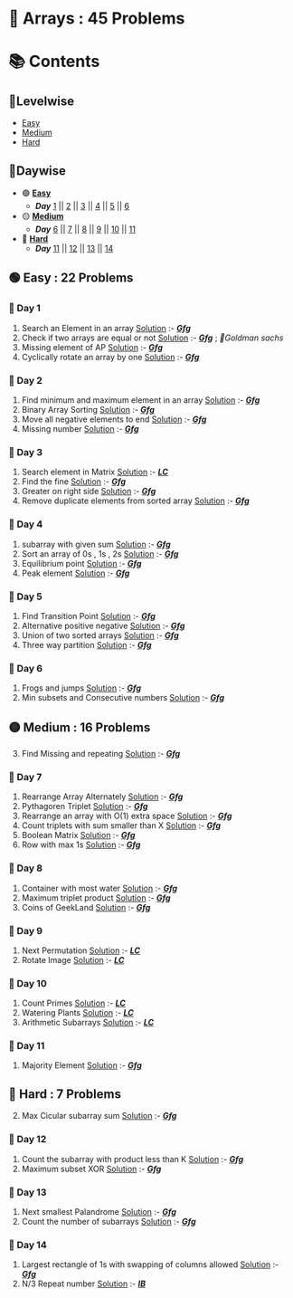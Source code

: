 # 📌 Arrays : 45 Problems

# 📚 Contents 
## 🔹Levelwise
- [Easy](#easy)
- [Medium](#medium)
- [Hard](#hard)
## 🔹Daywise
 - 🟢 **[Easy](#easy)**
   - ***Day*** [1](#day-1) || [2](#day-2) || [3](#day-3) || [4](#day-4) || [5](#day-5) || [6](#day-6) 
- 🟡 **[Medium](#medium)**
  - ***Day*** [6](#day-6) || [7](#day-7) || [8](#day-8) || [9](#day-9) || [10](#day-10) || [11](#day-11)
- 🔴 **[Hard](#hard)**
  - ***Day*** [11](#day-11) || [12](#day-12) || [13](#day-13) || [14](#day-14)
## 🟢 Easy : 22 Problems

### 📅 Day 1

1. Search an Element in an array [Solution](./Easy/Search_an_Element_in_an_array.cpp) :- ***[Gfg](https://www.geeksforgeeks.org/problems/search-an-element-in-an-array-1587115621/1?page=1&difficulty%255B%255D=-1&category%255B%255D=Arrays&sortBy=submissions)***
2. Check if two arrays are equal or not [Solution](./Easy/Check_if_two_arrays_are_equal_or_not.cpp) :- ***[Gfg](https://www.geeksforgeeks.org/problems/check-if-two-arrays-are-equal-or-not3847/1?page=1&difficulty%255B%255D=-1&category%255B%255D=Arrays&sortBy=submissions)*** ; _💼Goldman sachs_
3. Missing element of AP [Solution](./Easy/Missing_element_of_AP.cpp) :- ***[Gfg](https://www.geeksforgeeks.org/problems/missing-element-of-ap2228/1?page=2&difficulty%255B%255D=0&status%255B%255D=solved&category%255B%255D=Arrays&sortBy=submissions)***
4. Cyclically rotate an array by one [Solution](./Easy/Cyclically_rotate_an_array_by_one.cpp) :- ***[Gfg](https://www.geeksforgeeks.org/problems/cyclically-rotate-an-array-by-one2614/1?page=1&difficulty%255B%255D=-1&category%255B%255D=Arrays&sortBy=submissions)***

### 📅 Day 2

1. Find minimum and maximum element in an array [Solution](./Easy/Find_minimum_and_maximum_element_in_an_array.cpp) :- ***[Gfg](https://www.geeksforgeeks.org/problems/find-minimum-and-maximum-element-in-an-array4428/1?page=1&difficulty%255B%255D=-1&category%255B%255D=Arrays&sortBy=submissions)***
2. Binary Array Sorting [Solution](./Easy/Binary_Array_Sorting.cpp) :- ***[Gfg](https://www.geeksforgeeks.org/problems/binary-array-sorting-1587115620/1?page=1&difficulty%255B%255D=-1&category%255B%255D=Arrays&sortBy=submissions)***
3. Move all negative elements to end [Solution](./Easy/Move_all_negative_elements_to_end.cpp) :- ***[Gfg](https://www.geeksforgeeks.org/problems/move-all-negative-elements-to-end1813/1?page=2&difficulty%255B%255D=0&category%255B%255D=Arrays&sortBy=submissions)***
4. Missing number [Solution](./Easy/Missing_number.cpp) :- ***[Gfg](https://www.geeksforgeeks.org/problems/missing-number-in-array1416/1)***

### 📅 Day 3
1. Search element in Matrix [Solution](./Easy/Search_element_in_Matrix.cpp) :- ***[LC](https://leetcode.com/problems/search-a-2d-matrix/)***
2. Find the fine [Solution](./Easy/Find_the_fine.cpp) :- ***[Gfg](https://www.geeksforgeeks.org/problems/find-the-fine4353/1?page=3&difficulty%255B%255D=-1&category%255B%255D=Arrays&sortBy=submissions)***
3. Greater on right side [Solution](./Easy/Greater_on_right_side.cpp) :- ***[Gfg](https://www.geeksforgeeks.org/problems/greater-on-right-side4305/1?page=3&difficulty%255B%255D=-1&category%255B%255D=Arrays&sortBy=submissions)***
4. Remove duplicate elements from sorted array [Solution](./Easy/Remove_duplicate_elements_from_sorted_array.cpp) :- ***[Gfg](https://www.geeksforgeeks.org/problems/remove-duplicate-elements-from-sorted-array/1?page=1&difficulty%255B%255D=0&category%255B%255D=Arrays&sortBy=submissions)***

### 📅 Day 4
1. subarray with given sum [Solution](./Easy/subarray_with_given_sum.cpp) :- ***[Gfg](https://www.geeksforgeeks.org/problems/subarray-with-given-sum-1587115621/1?page=1&difficulty%255B%255D=0&category%255B%255D=Arrays&sortBy=submissions)***
2. Sort an array of 0s , 1s , 2s [Solution](./Easy/Sort_an_array_of_0s_1s_2s.cpp) :- ***[Gfg](https://www.geeksforgeeks.org/problems/sort-an-array-of-0s-1s-and-2s4231/1?page=1&difficulty%255B%255D=0&category%255B%255D=Arrays&sortBy=submissions)***
3. Equilibrium point [Solution](./Easy/Equilibrium_point.cpp) :- ***[Gfg](https://www.geeksforgeeks.org/problems/equilibrium-point-1587115620/1?page=1&difficulty%255B%255D=0&category%255B%255D=Arrays&sortBy=submissions)***
4. Peak element [Solution](./Easy/Peak_element.cpp) :- ***[Gfg](https://www.geeksforgeeks.org/problems/peak-element/1?page=1&difficulty%255B%255D=0&category%255B%255D=Arrays&sortBy=submissions)***

### 📅 Day 5
1. Find Transition Point [Solution](./Easy/Find_Transition_Point.cpp) :- ***[Gfg](https://www.geeksforgeeks.org/problems/find-transition-point-1587115620/1?page=1&difficulty%255B%255D=0&category%255B%255D=Arrays&sortBy=submissions)***
2. Alternative positive negative [Solution](./Easy/Alternative_positive_negative.cpp) :- ***[Gfg](https://www.geeksforgeeks.org/problems/array-of-alternate-ve-and-ve-nos1401/1?page=2&difficulty%255B%255D=0&category%255B%255D=Arrays&sortBy=submissions)***
3. Union of two sorted arrays [Solution](./Easy/Union_of_two_sorted_arrays.cpp) :- ***[Gfg](https://www.geeksforgeeks.org/problems/union-of-two-sorted-arrays-1587115621/1?page=2&difficulty%255B%255D=0&category%255B%255D=Arrays&sortBy=submissions)***
4. Three way partition [Solution](./Easy/Three_way_partition.cpp) :- ***[Gfg](https://www.geeksforgeeks.org/problems/three-way-partitioning/1?page=2&difficulty%255B%255D=0&category%255B%255D=Arrays&sortBy=submissions)***

### 📅 Day 6
1. Frogs and jumps [Solution](./Easy/Frogs_and_jumps.cpp) :- ***[Gfg](https://www.geeksforgeeks.org/problems/frogs-and-jumps--170647/1)***
2. Min subsets and Consecutive numbers [Solution](./Easy/Min_subsets_and_Consecutive_numbers.cpp) :- ***[Gfg](https://practice.geeksforgeeks.org/problems/min-subsets-with-consecutive-numbers0601/1?page=3&difficulty%5B%5D=0&status%5B%5D=solved&category%5B%5D=Arrays&sortBy=submissions)***

## 🟡 Medium : 16 Problems
3. Find Missing and repeating [Solution](./Medium//Find_Missing_and_repeating.cpp) :- ***[Gfg](https://www.geeksforgeeks.org/problems/find-missing-and-repeating2512/1?page=1&difficulty%255B%255D=1&category%255B%255D=Arrays&sortBy=submissions)***

### 📅 Day 7
1. Rearrange Array Alternately [Solution](./Medium/Rearrange_Array_Alternately.cpp) :- ***[Gfg](https://www.geeksforgeeks.org/problems/-rearrange-array-alternately-1587115620/1?page=1&difficulty%255B%255D=1&category%255B%255D=Arrays&sortBy=submissions)***
2. Pythagoren Triplet [Solution](./Medium/Pythagoren_Triplet.cpp) :- ***[Gfg](https://www.geeksforgeeks.org/problems/pythagorean-triplet3018/1?page=2&difficulty%255B%255D=1&category%255B%255D=Arrays&sortBy=submissions)***
3. Rearrange an array with O(1) extra space [Solution](./Medium/Rearrange_an_array_with_O_1_extra_space.cpp) :- ***[Gfg](https://practice.geeksforgeeks.org/problems/rearrange-an-array-with-o1-extra-space3142/1?page=2&difficulty%5B%5D=1&category%5B%5D=Arrays&sortBy=submissions)***
4. Count triplets with sum smaller than X [Solution](./Medium/Count_triplets_with_sum_smaller_than_X.cpp) :- ***[Gfg](https://www.geeksforgeeks.org/problems/count-triplets-with-sum-smaller-than-x5549/1?page=2&difficulty%255B%255D=1&category%255B%255D=Arrays&sortBy=submissions)***
5. Boolean Matrix [Solution](./Medium/Boolean_Matrix.cpp) :- ***[Gfg](https://www.geeksforgeeks.org/problems/boolean-matrix-problem-1587115620/1?page=3&difficulty%255B%255D=1&category%255B%255D=Arrays&sortBy=submissions)***
6. Row with max 1s [Solution](./Medium/Row_with_max_1s.cpp) :- ***[Gfg](https://www.geeksforgeeks.org/problems/row-with-max-1s0023/1)***

### 📅 Day 8
1. Container with most water [Solution](./Medium/Container_with_most_water.cpp) :- ***[Gfg](https://www.geeksforgeeks.org/problems/container-with-most-water0535/1?page=4&difficulty%255B%255D=1&category%255B%255D=Arrays&sortBy=submissions)***
2. Maximum triplet product [Solution](./Medium/Maximum_triplet_product.cpp) :- ***[Gfg](https://www.geeksforgeeks.org/problems/maximum-triplet-product--170647/1)***
3. Coins of GeekLand [Solution](./Medium/Coins_of_GeekLand.cpp) :- ***[Gfg](https://practice.geeksforgeeks.org/problems/257a9e27fb3e58255622c8dcb06e0919cc1c6c11/1?page=7&difficulty%5B%5D=1&category%5B%5D=Arrays&sortBy=submissions)***

### 📅 Day 9 
1. Next Permutation [Solution](./Medium/Next_Permutation.cpp) :- ***[LC](https://leetcode.com/problems/next-permutation/)***
2. Rotate Image [Solution](./Medium/Rotate_Image.cpp) :- ***[LC](https://leetcode.com/problems/rotate-image/)***

### 📅 Day 10
1. Count Primes [Solution](./Medium/Count_Primes.cpp) :- ***[LC](https://leetcode.com/problems/count-primes/)***
2. Watering Plants [Solution](./Medium/Watering_Plants.cpp) :- ***[LC](https://leetcode.com/problems/watering-plants/)***
3. Arithmetic Subarrays [Solution](./Medium/Arithmetic_Subarrays.cpp) :- ***[LC](https://leetcode.com/problems/arithmetic-subarrays)***

### 📅 Day 11
1. Majority Element [Solution](./Medium/Majority_Element.cpp) :- ***[Gfg](https://www.geeksforgeeks.org/majority-element/)***

## 🔴 Hard : 7 Problems
2. Max Cicular subarray sum [Solution](./Hard/Max_Cicular_subarray_sum.cpp) :- ***[Gfg](https://practice.geeksforgeeks.org/problems/max-circular-subarray-sum-1587115620/1?page=1&difficulty%5B%5D=2&category%5B%5D=Arrays&sortBy=submissions)***

### 📅 Day 12
1. Count the subarray with product less than K [Solution](./Hard/Count_the_subarray_with_product_less_than_K.cpp) :- ***[Gfg](https://www.geeksforgeeks.org/problems/count-the-subarrays-having-product-less-than-k1708/1?page=1&difficulty%255B%255D=2&category%255B%255D=Arrays&sortBy=submissions)***
2. Maximum subset XOR [Solution](./Hard/Maximum_subset_XOR.cpp) :- ***[Gfg](https://www.geeksforgeeks.org/problems/maximum-subset-xor/1?page=1&difficulty%255B%255D=2&category%255B%255D=Arrays&sortBy=submissions)***

### 📅 Day 13
1. Next smallest Palandrome [Solution](./Hard/Next_smallest_Palindrome.cpp) :- ***[Gfg](https://www.geeksforgeeks.org/problems/next-smallest-palindrome4740/1?page=1&difficulty%255B%255D=2&category%255B%255D=Arrays&sortBy=submissions)***
2. Count the number of subarrays [Solution](./Hard/Count_the_number_of_subarrays.cpp) :- ***[Gfg](https://www.geeksforgeeks.org/problems/count-the-number-of-subarrays/1?page=1&difficulty%255B%255D=2&category%255B%255D=Arrays&sortBy=submissions)***

### 📅 Day 14
1. Largest rectangle of 1s with swapping of columns allowed [Solution](./Hard/Largest_rectangle_of_1s_with_swapping_of_columns_allowed.cpp) :- ***[Gfg](https://www.geeksforgeeks.org/problems/find-the-largest-rectangle-of-1s-with-swapping-of-columns-allowed0243/1?page=1&difficulty%255B%255D=2&category%255B%255D=Arrays&sortBy=submissions)***
2. N/3 Repeat number [Solution](./Hard/N_3_Repeat_number.cpp) :- ***[IB](https://www.interviewbit.com/problems/n3-repeat-number/)***